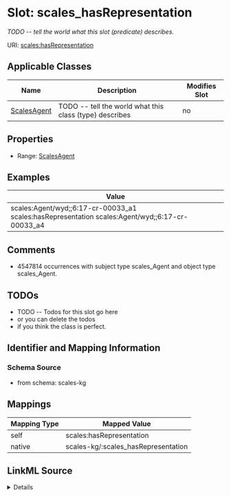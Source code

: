

# Slot: scales_hasRepresentation


_TODO -- tell the world what this slot (predicate) describes._





URI: [scales:hasRepresentation](http://schemas.scales-okn.org/rdf/scales#hasRepresentation)



<!-- no inheritance hierarchy -->





## Applicable Classes

| Name | Description | Modifies Slot |
| --- | --- | --- |
| [ScalesAgent](../classes/ScalesAgent.md) | TODO -- tell the world what this class (type) describes |  no  |







## Properties

* Range: [ScalesAgent](../classes/ScalesAgent.md)






## Examples

| Value |
| --- |
| scales:Agent/wyd;;6:17-cr-00033_a1 scales:hasRepresentation scales:Agent/wyd;;6:17-cr-00033_a4 |

## Comments

* 4547814 occurrences with subject type scales_Agent and object type scales_Agent.

## TODOs

* TODO -- Todos for this slot go here
* or you can delete the todos
* if you think the class is perfect.

## Identifier and Mapping Information







### Schema Source


* from schema: scales-kg




## Mappings

| Mapping Type | Mapped Value |
| ---  | ---  |
| self | scales:hasRepresentation |
| native | scales-kg/:scales_hasRepresentation |




## LinkML Source

<details>
```yaml
name: scales_hasRepresentation
description: TODO -- tell the world what this slot (predicate) describes.
todos:
- TODO -- Todos for this slot go here
- or you can delete the todos
- if you think the class is perfect.
comments:
- 4547814 occurrences with subject type scales_Agent and object type scales_Agent.
examples:
- value: scales:Agent/wyd;;6:17-cr-00033_a1 scales:hasRepresentation scales:Agent/wyd;;6:17-cr-00033_a4
from_schema: scales-kg
rank: 1000
slot_uri: scales:hasRepresentation
alias: scales_hasRepresentation
domain_of:
- scales_Agent
range: scales_Agent

```
</details>